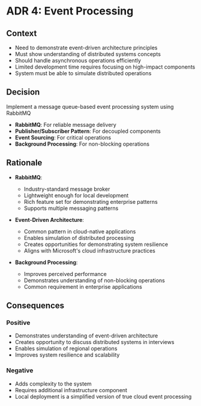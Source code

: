 # ADR 4: Event Processing

## Context

- Need to demonstrate event-driven architecture principles
- Must show understanding of distributed systems concepts
- Should handle asynchronous operations efficiently
- Limited development time requires focusing on high-impact components
- System must be able to simulate distributed operations

## Decision

Implement a message queue-based event processing system using RabbitMQ

- **RabbitMQ**: For reliable message delivery
- **Publisher/Subscriber Pattern**: For decoupled components
- **Event Sourcing**: For critical operations
- **Background Processing**: For non-blocking operations

## Rationale

- **RabbitMQ**:
  - Industry-standard message broker
  - Lightweight enough for local development
  - Rich feature set for demonstrating enterprise patterns
  - Supports multiple messaging patterns

- **Event-Driven Architecture**:
  - Common pattern in cloud-native applications
  - Enables simulation of distributed processing
  - Creates opportunities for demonstrating system resilience
  - Aligns with Microsoft's cloud infrastructure practices

- **Background Processing**:
  - Improves perceived performance
  - Demonstrates understanding of non-blocking operations
  - Common requirement in enterprise applications

## Consequences

### Positive
- Demonstrates understanding of event-driven architecture
- Creates opportunity to discuss distributed systems in interviews
- Enables simulation of regional operations
- Improves system resilience and scalability

### Negative
- Adds complexity to the system
- Requires additional infrastructure component
- Local deployment is a simplified version of true cloud event processing
